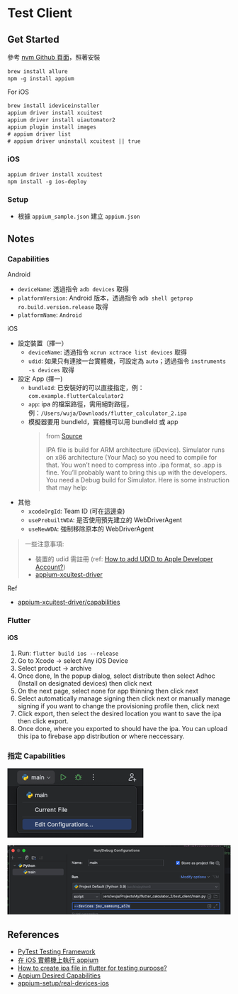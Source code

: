 # Test Client

## Get Started

參考 [nvm Github 頁面](https://github.com/nvm-sh/nvm)，照著安裝

```shell
brew install allure
npm -g install appium
```

For iOS

```shell
brew install ideviceinstaller
appium driver install xcuitest
appium driver install uiautomator2
appium plugin install images
# appium driver list
# appium driver uninstall xcuitest || true
```

### iOS

```shell
appium driver install xcuitest
npm install -g ios-deploy
```

### Setup

- 根據 `appium_sample.json` 建立 `appium.json`

## Notes

### Capabilities

Android

- `deviceName`: 透過指令 `adb devices` 取得
- `platformVersion`: Android 版本，透過指令 `adb shell getprop ro.build.version.release` 取得
- `platformName`: `Android`

iOS

- 設定裝置（擇一）
  - `deviceName`: 透過指令 `xcrun xctrace list devices` 取得
  - `udid`: 如果只有連接一台實體機，可設定為 `auto`；透過指令 `instruments -s devices` 取得
- 設定 App (擇一)
  - `bundleId`: 已安裝好的可以直接指定，例： `com.example.flutterCalculator2`
  - `app`: ipa 的檔案路徑，需用絕對路徑，例：`/Users/wuja/Downloads/flutter_calculator_2.ipa`
  - 模擬器要用 bundleId，實體機可以用 bundleId 或 app
    > from [Source](https://discuss.appium.io/t/unable-to-launch-ios-app-using-ipa-file/20810/2)
    > 
    > IPA file is build for ARM architecture (iDevice). Simulator runs on x86 architecture (Your Mac) so you need to compile for that. You won’t need to compress into .ipa format, so .app is fine. You’ll probably want to bring this up with the developers. You need a Debug build for Simulator. Here is some instruction that may help:
- 其他
  - `xcodeOrgId`: Team ID (可在[這邊](https://developer.apple.com/account/#/membership)查)
  - `usePrebuiltWDA`: 是否使用預先建立的 WebDriverAgent
  - `useNewWDA`: 強制移除原本的 WebDriverAgent

> 一些注意事項:
> 
> - 裝置的 udid 需註冊 (ref: [How to add UDID to Apple Developer Account?](https://developer.apple.com/account/resources/devices/list))
> - [appium-xcuitest-driver](https://github.com/appium/appium-xcuitest-driver/tree/master/docs)

Ref

- [appium-xcuitest-driver/capabilities](https://appium.github.io/appium-xcuitest-driver/4.16/capabilities/) 

### Flutter

#### iOS

1. Run: `flutter build ios --release`
2. Go to Xcode -> select Any iOS Device
3. Select product -> archive
4. Once done, In the popup dialog, select distribute then select Adhoc (Install on designated devices) then click next
5. On the next page, select none for app thinning then click next
6. Select automatically manage signing then click next or manually manage signing if you want to change the provisioning profile then, click next
7. Click export, then select the desired location you want to save the ipa then click export.
8. Once done, where you exported to should have the ipa. You can upload this ipa to firebase app distribution or where neccessary.

### 指定 Capabilities

![](screenshots/setup_capabiity_params_1.png)

![](screenshots/setup_capabiity_params_2.png)

## References

- [PyTest Testing Framework](https://www.youtube.com/playlist?list=PLsjUcU8CQXGECu4Sl1IwrguGRU0iQGt3E)
- [在 iOS 實體機上執行 appium](https://appium.readthedocs.io/en/stable/cn/appium-setup/real-devices-ios/)
- [How to create ipa file in flutter for testing purpose?](https://stackoverflow.com/questions/58724420/how-to-create-ipa-file-in-flutter-for-testing-purpose)
- [Appium Desired Capabilities](https://appium.readthedocs.io/en/stable/en/writing-running-appium/caps/)
- [appium-setup/real-devices-ios](https://appium.readthedocs.io/en/stable/cn/appium-setup/real-devices-ios/)
